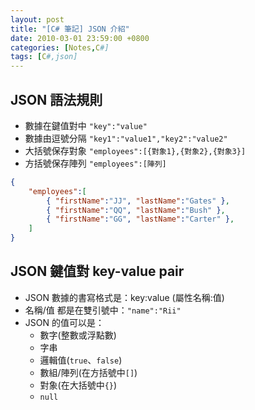 ```yaml
---
layout: post
title: "[C# 筆記] JSON 介紹"
date: 2010-03-01 23:59:00 +0800
categories: [Notes,C#]
tags: [C#,json]
---
```


## JSON 語法規則 
- 數據在鍵值對中 `"key":"value"`
- 數據由逗號分隔 `"key1":"value1","key2":"value2"`
- 大括號保存對象 `"employees":[{對象1},{對象2},{對象3}]`
- 方括號保存陣列 `"employees":[陣列]`

```json
{
    "employees":[
        { "firstName":"JJ", "lastName":"Gates" },
        { "firstName":"QQ", "lastName":"Bush" },
        { "firstName":"GG", "lastName":"Carter" },
    ]
}
```

## JSON 鍵值對 key-value pair
- JSON 數據的書寫格式是：key:value (屬性名稱:值)
- 名稱/值 都是在雙引號中：`"name":"Rii"`
- JSON 的值可以是：
    - 數字(整數或浮點數)
    - 字串
    - 邏輯值(`true`、`false`)
    - 數組/陣列(在方括號中`[]`)
    - 對象(在大括號中`{}`)
    - `null`